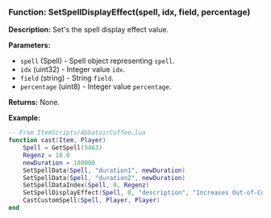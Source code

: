 ### Function: SetSpellDisplayEffect(spell, idx, field, percentage)

**Description:**
Set's the spell display effect value.

**Parameters:**
- `spell` (Spell) - Spell object representing `spell`.
- `idx` (uint32) - Integer value `idx`.
- `field` (string) - String `field`.
- `percentage` (uint8) - Integer value `percentage`.

**Returns:** None.

**Example:**

```lua
-- From ItemScripts/AbbatoirCoffee.lua
function cast(Item, Player)
	Spell = GetSpell(5463)
	Regenz = 18.0
	newDuration = 180000
	SetSpellData(Spell, "duration1", newDuration)
	SetSpellData(Spell, "duration2", newDuration)
	SetSpellDataIndex(Spell, 0, Regenz)
	SetSpellDisplayEffect(Spell, 0, "description", "Increases Out-of-Combat Power Regeneration of target by " .. Regenz)
	CastCustomSpell(Spell, Player, Player)
end
```
